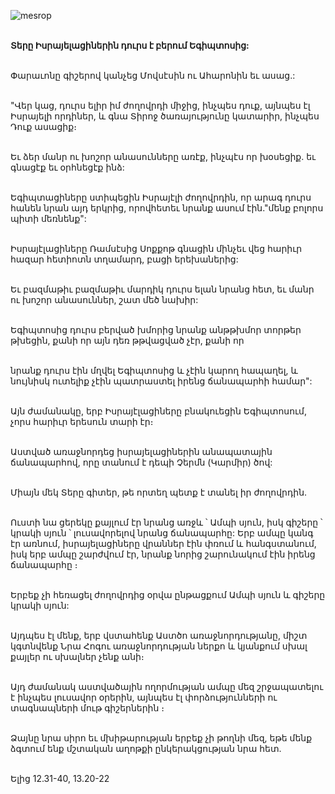 ![mesrop](https://volamar.ru/audio_video/foto/01/detbible/B92.BMP)

\
**Տերը Իսրայելացիներին դուրս է բերում Եգիպտոսից:**

\
Փարաւոնը գիշերով կանչեց Մովսէսին ու Ահարոնին եւ ասաց.:

\
"Վեր կաց, դուրս ելիր իմ ժողովրդի միջից, ինչպես դուք, այնպես էլ Իսրայելի որդիներ, և գնա Տիրոջ ծառայությունը կատարիր, ինչպես Դուք ասացիք։

\
Եւ ձեր մանր ու խոշոր անասունները առէք, ինչպէս որ խօսեցիք. եւ գնացէք եւ օրհնեցէք ինձ:

\
Եգիպտացիները ստիպեցին Իսրայէլի ժողովրդին, որ արագ դուրս հանեն նրան այդ երկրից, որովհետեւ նրանք ասում էին."մենք բոլորս պիտի մեռնենք":

\
Իսրայէլացիները Ռամսէսից Սոքքոթ գնացին մինչեւ վեց հարիւր հազար հետիոտն տղամարդ, բացի երեխաներից:

\
Եւ բազմաթիւ բազմաթիւ մարդիկ դուրս ելան նրանց հետ, եւ մանր ու խոշոր անասուններ, շատ մեծ նախիր:

\
Եգիպտոսից դուրս բերված խմորից նրանք անթթխմոր տորթեր թխեցին, քանի որ այն դեռ թթվացված չէր, քանի որ

\
նրանք դուրս էին մղվել Եգիպտոսից և չէին կարող հապաղել, և նույնիսկ ուտելիք չէին պատրաստել իրենց ճանապարհի համար":

\
Այն ժամանակը, երբ Իսրայէլացիները բնակուեցին Եգիպտոսում, չորս հարիւր երեսուն տարի էր։

\
Աստված առաջնորդեց իսրայելացիներին անապատային ճանապարհով, որը տանում է դեպի Չերմն (Կարմիր) ծով:

\
Միայն մեկ Տերը գիտեր, թե որտեղ պետք է տանել իր ժողովրդին.

\
Ուստի նա ցերեկը քայլում էր նրանց առջև ՝ Ամպի սյուն, իսկ գիշերը ՝ կրակի սյուն ՝ լուսավորելով նրանց ճանապարհը: Երբ ամպը կանգ էր առնում, իսրայելացիները վրաններ էին փռում և հանգստանում, իսկ երբ ամպը շարժվում էր, նրանք նորից շարունակում էին իրենց ճանապարհը ։

\
Երբեք չի հեռացել ժողովրդից օրվա ընթացքում Ամպի սյուն և գիշերը կրակի սյուն:

\
Այդպես էլ մենք, երբ վստահենք Աստծո առաջնորդությանը, միշտ կգտնվենք Նրա Հոգու առաջնորդության ներքո և կյանքում սխալ քայլեր ու սխալներ չենք անի։

\
Այդ ժամանակ աստվածային ողորմության ամպը մեզ շրջապատելու է ինչպես լուսավոր օրերին, այնպես էլ փորձությունների ու տագնապների մութ գիշերներին ։

\
Ձայնը նրա սիրո եւ մխիթարության երբեք չի թողնի մեզ, եթե մենք ձգտում ենք մշտական աղոթքի ընկերակցության նրա հետ.

\
Ելից 12.31-40, 13.20-22
